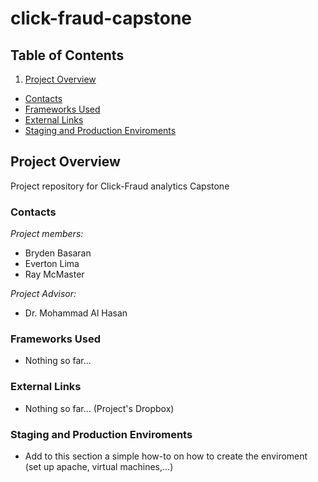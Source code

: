 click-fraud-capstone
====================

## Table of Contents
1. [Project Overview](#project-overview)
  * [Contacts](#contacts)
  * [Frameworks Used](#frameworks-used)
  * [External Links](#external-links)
  * [Staging and Production Enviroments](#staging-and-production-enviroments)


## Project Overview

Project repository for Click-Fraud analytics Capstone

### Contacts
*Project members:*   
- Bryden Basaran 
- Everton Lima 
- Ray McMaster

*Project Advisor:* 
- Dr. Mohammad Al Hasan

### Frameworks Used
- Nothing so far...

### External Links 
- Nothing so far...
(Project's Dropbox)

### Staging and Production Enviroments
- Add to this section a simple how-to on how to create the enviroment
(set up apache, virtual machines,...)

